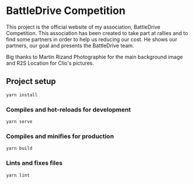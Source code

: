 # BattleDrive Competition

This project is the official website of my association, BattleDrive Competition. This association has been created to take part at rallies and to find some partners in order to help us reducing our cost. He shows our partners, our goal and presents the BattleDrive team.

Big thanks to Martin Rizand Photographie for the main background image and R2S Location for Clio's pictures.

## Project setup
```
yarn install
```

### Compiles and hot-reloads for development
```
yarn serve
```

### Compiles and minifies for production
```
yarn build
```

### Lints and fixes files
```
yarn lint
```
